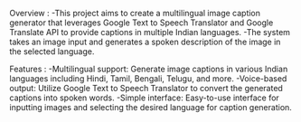 Overview :
-This project aims to create a multilingual image caption generator that leverages Google Text to Speech Translator and Google Translate API to provide captions in multiple Indian languages.
-The system takes an image input and generates a spoken description of the image in the selected language.

Features :
-Multilingual support: Generate image captions in various Indian languages including Hindi, Tamil, Bengali, Telugu, and more.
-Voice-based output: Utilize Google Text to Speech Translator to convert the generated captions into spoken words.
-Simple interface: Easy-to-use interface for inputting images and selecting the desired language for caption generation.
